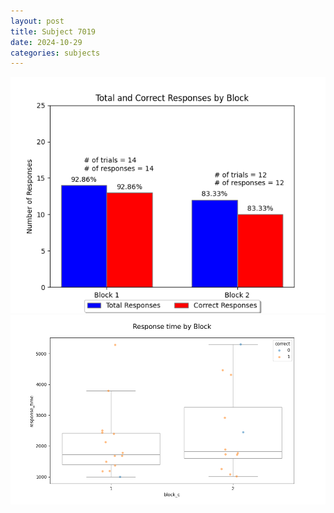 ```yaml
---
layout: post
title: Subject 7019
date: 2024-10-29
categories: subjects
---
```


![](data/7019/run-26/7019_ATS_responses.png)
![](data/7019/run-26/7019_ATS_rt.png)
